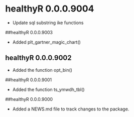 # healthyR 0.0.0.9004

* Update sql substring ike functions

##healthyR 0.0.0.9003

* Added plt_gartner_magic_chart()

## healthyR 0.0.0.9002

* Added the function opt_bin()

##healthyR 0.0.0.9001

* Added the function ts_ymwdh_tbl()

##healthyR 0.0.0.9000

* Added a NEWS.md file to track changes to the package.

